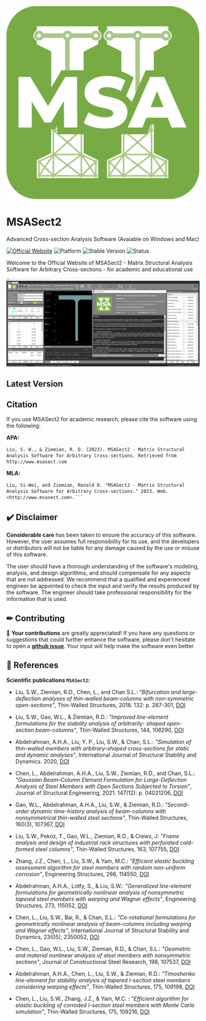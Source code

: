 ![logo.png](image%2Flogo.png)
# MSASect2
Advanced Cross-section Analysis Software (Avaiable on Windows and Mac)

[![Official Website](http://img.shields.io/badge/Official%20Website-www.msasect.com-blue?style=flat&logo=world&logoColor=white)](http://www.MSASect.com)
![Platform](https://img.shields.io/badge/platform-windows%20%7C%20macos-red)
![Stable Version](https://img.shields.io/badge/version-1.0.6-green)
![Status](https://img.shields.io/badge/status-beta-orange)

Welcome to the Official Website of MSASect2 - Matrix Structural Analysis Software for Arbitrary Cross-sections - for academic and educational use

![Screen Shot Gif](/image/Main-Page.gif)

## Latest Version


## Citation

If you use MSASect2 for academic research, please cite the software using the following:

**APA:**
```
Liu, S. W., & Ziemian, R. D. (2023). MSASect2 - Matrix Structural Analysis Software for Arbitrary Cross-sections. Retrieved from http://www.msasect.com
```
**MLA:**
```
Liu, Si-Wei, and Ziemian, Ronald D. "MSASect2 - Matrix Structural Analysis Software for Arbitrary Cross-sections." 2023. Web. <http://www.msasect.com>.```
```

## ✔️ Disclaimer

**Considerable care** has been taken to ensure the accuracy of this software. However, the user assumes full responsibility for its use, and the developers or distributors will not be liable for any damage caused by the use or misuse of this software. 

The user should have a thorough understanding of the software's modeling, analysis, and design algorithms, and should compensate for any aspects that are not addressed. We recommend that a qualified and experienced engineer be appointed to check the input and verify the results produced by the software. The engineer should take professional responsibility for the information that is used.

## ✏  Contributing

📌 **Your contributions** are greatly appreciated! If you have any questions or suggestions that could further enhance the software, please don't hesitate to open a [**github issue**](https://github.com/zsulsw/MSASect2/issues). Your input will help make the software even better.


## 📜  References

**Scientific publications `MSASect2`:**

- Liu, S.W., Ziemian, R.D., Chen, L., and Chan S.L.:
*"Bifurcation and large-deflection analyses of thin-walled beam-columns with non-symmetric open-sections"*,
Thin-Walled Structures, 2018. 132: p. 287-301,
[DOI](https://doi.org/10.1016/j.tws.2018.07.044)

- Liu, S.W., Gao, W.L., & Ziemian, R.D.:
*"Improved line-element formulations for the stability analysis of arbitrarily- shaped open-section beam-columns"*,
Thin-Walled Structures, 144, 106290,
[DOI](https://doi.org/10.1016/j.tws.2019.106290)

- Abdelrahman, A.H.A., Liu, Y. P., Liu, S.W., & Chan, S.L.:
*"Simulation of thin-walled members with arbitrary-shaped cross-sections for static and dynamic analyses"*,
International Journal of Structural Stability and Dynamics. 2020,
[DOI](https://doi.org/10.1142/S021945542050128X)

- Chen, L., Abdelrahman, A.H.A., Liu, S.W., Ziemian, R.D., and Chan, S.L.:
*"Gaussian Beam–Column Element Formulation for Large-Deflection Analysis of Steel Members with Open Sections Subjected to Torsion"*,
Journal of Structural Engineering, 2021. 147(12): p. 04021206,
[DOI](https://doi.org/10.1061/(ASCE)ST.1943-541X.0003185)

- Gao, W.L., Abdelrahman, A.H.A., Liu, S.W., & Ziemian, R.D.:
*"Second-order dynamic time-history analysis of beam-columns with nonsymmetrical thin-walled steel sections"*,
Thin-Walled Structures, 160(3), 107367,
[DOI](https://doi.org/10.1016/j.tws.2020.107367)

- Liu, S.W., Pekoz, T., Gao, W.L., Ziemian, R.D., & Crews, J:
*"Frame analysis and design of industrial rack structures with perforated cold-formed steel columns"*,
Thin-Walled Structures, 163, 107755,
[DOI](https://doi.org/10.1016/j.tws.2021.107755)

- Zhang, J.Z., Chen, L., Liu, S.W., & Yam, M.C.:
*"Efficient elastic buckling assessment algorithm for steel members with random non-uniform corrosion"*,
Engineering Structures, 266, 114550,
[DOI](https://doi.org/10.1016/j.engstruct.2022.114550)

- Abdelrahman, A.H.A., Lotfy, S., & Liu, S.W.:
*"Generalized line-element formulations for geometrically nonlinear analysis of nonsymmetric tapered steel members with warping and Wagner effects"*,
Engineering Structures, 273, 115052,
[DOI](https://doi.org/10.1016/j.engstruct.2022.115052)

- Chen, L., Liu, S.W., Bai, R., & Chan, S.L.:
*"Co-rotational formulations for geometrically nonlinear analysis of beam-columns including warping and Wagner effects"*,
International Journal of Structural Stability and Dynamics, 23(05), 2350052,
[DOI](https://doi.org/10.1142/S0219455423500529)

- Chen, L., Gao, W.L., Liu, S.W., Ziemian, R.D., & Chan, S.L.:
*"Geometric and material nonlinear analysis of steel members with nonsymmetric sections"*,
Journal of Constructional Steel Research, 198, 107537,
[DOI](https://doi.org/10.1016/j.jcsr.2022.107537)

- Abdelrahman, A.H.A., Chen, L., Liu, S.W., & Ziemian, R.D.:
*"Timoshenko line-element for stability analysis of tapered I-section steel members considering warping effects"*,
Thin-Walled Structures, 175, 109198,
[DOI](https://doi.org/10.1016/j.tws.2022.109198)

- Chen, L., Liu, S.W., Zhang, J.Z., & Yam, M.C. :
*"Efficient algorithm for elastic buckling of corroded I-section steel members with Monte Carlo simulation"*,
Thin-Walled Structures, 175, 109216,
[DOI](https://doi.org/10.1016/j.tws.2022.109216)
